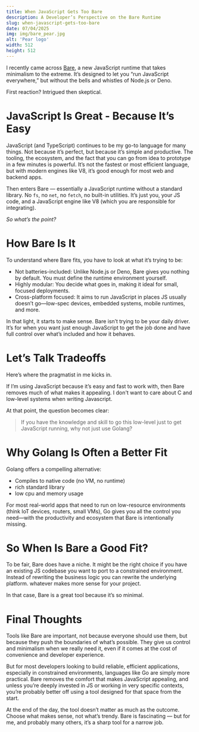 ```yaml
---
title: When JavaScript Gets Too Bare
description: A Developer’s Perspective on the Bare Runtime
slug: when-javascript-gets-too-bare
date: 07/04/2025
img: img/bare_pear.jpg
alt: 'Pear logo'
width: 512
height: 512
---
```


I recently came across [Bare](https://bare.pears.com/), a new JavaScript runtime that takes minimalism to the extreme. It’s designed to let you “run JavaScript everywhere,” but without the bells and whistles of Node.js or Deno.

First reaction? Intrigued then skeptical.

# JavaScript Is Great - Because It’s Easy

JavaScript (and TypeScript) continues to be my go-to language for many things. Not because it’s perfect, but because it’s simple and productive. The tooling, the ecosystem, and the fact that you can go from idea to prototype in a few minutes is powerful. It’s not the fastest or most efficient language, but with modern engines like V8, it’s good enough for most web and backend apps.

Then enters Bare — essentially a JavaScript runtime without a standard library. No `fs`, no `net`, no `fetch`, no built-in utilities. It’s just you, your JS code, and a JavaScript engine like V8 (which you are responsible for integrating).

_So what’s the point?_

# How Bare Is It

To understand where Bare fits, you have to look at what it’s trying to be:
- Not batteries-included: Unlike Node.js or Deno, Bare gives you nothing by default. You must define the runtime environment yourself.
- Highly modular: You decide what goes in, making it ideal for small, focused deployments.
- Cross-platform focused: It aims to run JavaScript in places JS usually doesn’t go—low-spec devices, embedded systems, mobile runtimes, and more.

In that light, it starts to make sense. Bare isn’t trying to be your daily driver. It’s for when you want just enough JavaScript to get the job done and have full control over what’s included and how it behaves.

# Let’s Talk Tradeoffs

Here’s where the pragmatist in me kicks in.

If I’m using JavaScript because it’s easy and fast to work with, then Bare removes much of what makes it appealing. I don't want to care about C and low-level systems when writing Javascript.

At that point, the question becomes clear:

> If you have the knowledge and skill to go this low-level just to get JavaScript running, why not just use Golang?

# Why Golang Is Often a Better Fit

Golang offers a compelling alternative:
- Compiles to native code (no VM, no runtime)
- rich standard library
- low cpu and memory usage

For most real-world apps that need to run on low-resource environments (think IoT devices, routers, small VMs), Go gives you all the control you need—with the productivity and ecosystem that Bare is intentionally missing.

# So When Is Bare a Good Fit?

To be fair, Bare does have a niche. It might be the right choice if you have an existing JS codebase you want to port to a constrained environment. Instead of rewriting the business logic you can rewrite the underlying platform. whatever makes more sense for your project.

In that case, Bare is a great tool because it’s so minimal.

# Final Thoughts

Tools like Bare are important, not because everyone should use them, but because they push the boundaries of what’s possible. They give us control and minimalism when we really need it, even if it comes at the cost of convenience and developer experience.

But for most developers looking to build reliable, efficient applications, especially in constrained environments, languages like Go are simply more practical. Bare removes the comfort that makes JavaScript appealing, and unless you’re deeply invested in JS or working in very specific contexts, you’re probably better off using a tool designed for that space from the start.

At the end of the day, the tool doesn’t matter as much as the outcome. Choose what makes sense, not what’s trendy. Bare is fascinating — but for me, and probably many others, it’s a sharp tool for a narrow job.
